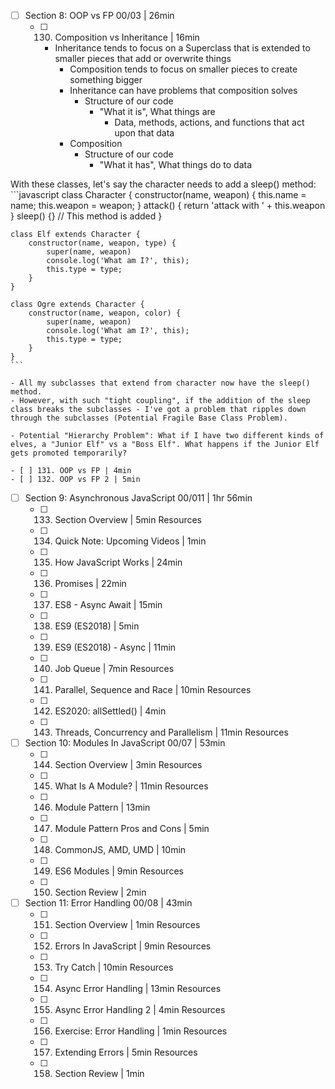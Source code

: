 - [ ] Section 8: OOP vs FP 00/03 | 26min
	- [ ] 130. Composition vs Inheritance | 16min
	  - Inheritance tends to focus on a Superclass that is extended to smaller pieces that add or overwrite things
		- Composition tends to focus on smaller pieces to create something bigger
		- Inheritance can have problems that composition solves
		  - Structure of our code
			  - "What it is", What things are
				- Data, methods, actions, and functions that act upon that data
		- Composition
		  - Structure of our code
			 - "What it has", What things do to data

 With these classes, let's say the character needs to add a sleep() method:
	```javascript
	class Character {
		constructor(name, weapon) {
			this.name = name;
			this.weapon = weapon;
		}
		attack() {
			return 'attack with ' + this.weapon
		}
		sleep() {} // This method is added
	}

	class Elf extends Character {
		constructor(name, weapon, type) {
			super(name, weapon)
			console.log('What am I?', this);
			this.type = type;
		}
	}

	class Ogre extends Character {
		constructor(name, weapon, color) {
			super(name, weapon)
			console.log('What am I?', this);
			this.type = type;
		}
	}
	```

	- All my subclasses that extend from character now have the sleep() method.
	- However, with such "tight coupling", if the addition of the sleep class breaks the subclasses - I've got a problem that ripples down through the subclasses (Potential Fragile Base Class Problem).

	- Potential "Hierarchy Problem": What if I have two different kinds of elves, a "Junior Elf" vs a "Boss Elf". What happens if the Junior Elf gets promoted temporarily?

	- [ ] 131. OOP vs FP | 4min
	- [ ] 132. OOP vs FP 2 | 5min
- [ ] Section 9: Asynchronous JavaScript 00/011 | 1hr 56min
	- [ ] 133. Section Overview | 5min Resources
	- [ ] 134. Quick Note: Upcoming Videos | 1min
	- [ ] 135. How JavaScript Works | 24min
	- [ ] 136. Promises | 22min
	- [ ] 137. ES8 - Async Await | 15min
	- [ ] 138. ES9 (ES2018) | 5min
	- [ ] 139. ES9 (ES2018) - Async | 11min
	- [ ] 140. Job Queue | 7min Resources
	- [ ] 141. Parallel, Sequence and Race | 10min Resources
	- [ ] 142. ES2020: allSettled() | 4min
	- [ ] 143. Threads, Concurrency and Parallelism | 11min Resources
- [ ] Section 10: Modules In JavaScript 00/07 | 53min
	- [ ] 144. Section Overview | 3min Resources
	- [ ] 145. What Is A Module? | 11min Resources
	- [ ] 146. Module Pattern | 13min
	- [ ] 147. Module Pattern Pros and Cons | 5min
	- [ ] 148. CommonJS, AMD, UMD | 10min
	- [ ] 149. ES6 Modules | 9min Resources
	- [ ] 150. Section Review | 2min
- [ ] Section 11: Error Handling 00/08 | 43min
	- [ ] 151. Section Overview | 1min Resources
	- [ ] 152. Errors In JavaScript | 9min Resources
	- [ ] 153. Try Catch | 10min Resources
	- [ ] 154. Async Error Handling | 13min Resources
	- [ ] 155. Async Error Handling 2 | 4min Resources
	- [ ] 156. Exercise: Error Handling | 1min Resources
	- [ ] 157. Extending Errors | 5min Resources
	- [ ] 158. Section Review | 1min
